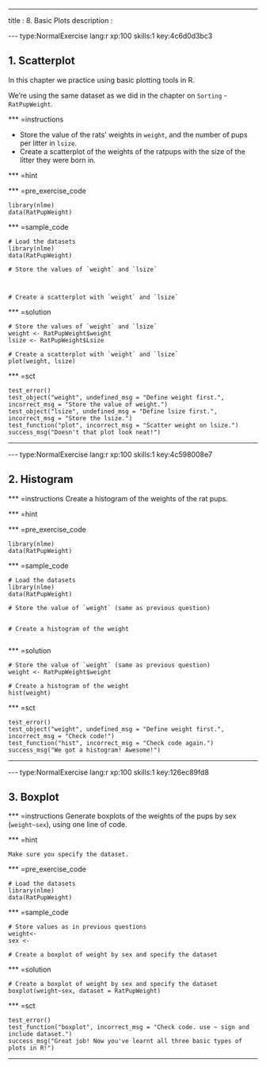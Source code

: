 ---
title       : 8. Basic Plots
description :

--- type:NormalExercise lang:r xp:100 skills:1 key:4c6d0d3bc3
## 1. Scatterplot

In this chapter we practice using basic plotting tools in R. 

We’re using the same dataset as we did in the chapter on `Sorting` - `RatPupWeight`.

*** =instructions
- Store the value of the rats' weights in `weight`, and the number of pups per litter in `lsize`.
- Create a scatterplot of the weights of the ratpups with the size of the litter they were born in.  

*** =hint

*** =pre_exercise_code
```{r}
library(nlme)
data(RatPupWeight)
```

*** =sample_code
```{r}
# Load the datasets
library(nlme)
data(RatPupWeight)

# Store the values of `weight` and `lsize`



# Create a scatterplot with `weight` and `lsize`

```

*** =solution
```{r}
# Store the values of `weight` and `lsize`
weight <- RatPupWeight$weight
lsize <- RatPupWeight$Lsize

# Create a scatterplot with `weight` and `lsize`
plot(weight, lsize)
```

*** =sct
```{r}
test_error()
test_object("weight", undefined_msg = "Define weight first.", incorrect_msg = "Store the value of weight.")
test_object("lsize", undefined_msg = "Define lsize first.", incorrect_msg = "Store the lsize.")
test_function("plot", incorrect_msg = "Scatter weight on lsize.")
success_msg("Doesn't that plot look neat!")
```
----

--- type:NormalExercise lang:r xp:100 skills:1 key:4c598008e7
## 2. Histogram


*** =instructions
Create a histogram of the weights of the rat pups.

*** =hint


*** =pre_exercise_code
```{r}
library(nlme)
data(RatPupWeight)
```

*** =sample_code
```{r}
# Load the datasets
library(nlme)
data(RatPupWeight)

# Store the value of `weight` (same as previous question)


# Create a histogram of the weight


```

*** =solution
```{r}
# Store the value of `weight` (same as previous question)
weight <- RatPupWeight$weight

# Create a histogram of the weight
hist(weight)
```

*** =sct
```{r}
test_error()
test_object("weight", undefined_msg = "Define weight first.", incorrect_msg = "Check code!")
test_function("hist", incorrect_msg = "Check code again.")
success_msg("We got a histogram! Awesome!")
```
----

--- type:NormalExercise lang:r xp:100 skills:1 key:126ec89fd8
## 3. Boxplot


*** =instructions
Generate boxplots of the weights of the pups by sex (`weight~sex`), using one line of code.  

*** =hint
```{r}
Make sure you specify the dataset.
```

*** =pre_exercise_code
```{r}
# Load the datasets
library(nlme)
data(RatPupWeight)
```

*** =sample_code
```{r}
# Store values as in previous questions
weight<-
sex <-

# Create a boxplot of weight by sex and specify the dataset

```

*** =solution
```{r}
# Create a boxplot of weight by sex and specify the dataset
boxplot(weight~sex, dataset = RatPupWeight)

```

*** =sct
```{r}
test_error()
test_function("boxplot", incorrect_msg = "Check code. use ~ sign and include dataset.")
success_msg("Great job! Now you've learnt all three basic types of plots in R!")
```
----
